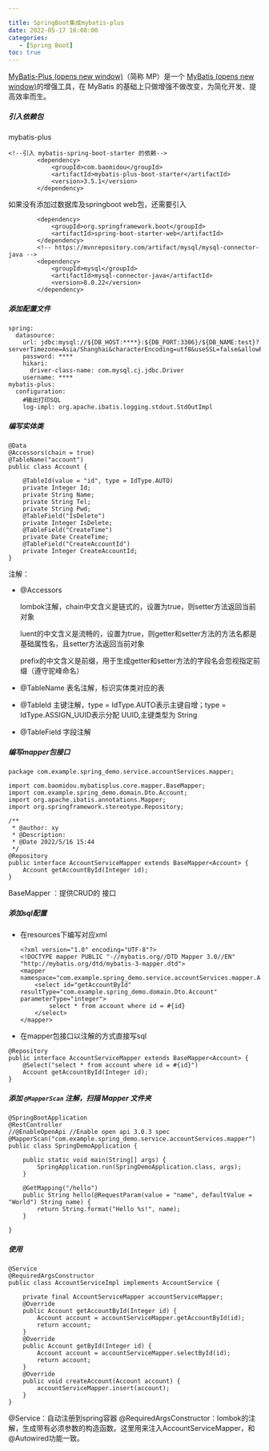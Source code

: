 ```yaml
---

title: SpringBoot集成mybatis-plus
date: 2022-05-17 16:08:00
categories: 
   - [Spring Boot] 
toc: true
---
```


[MyBatis-Plus (opens new window)](https://github.com/baomidou/mybatis-plus)（简称 MP）是一个 [MyBatis (opens new window)](https://www.mybatis.org/mybatis-3/)的增强工具，在 MyBatis 的基础上只做增强不做改变，为简化开发、提高效率而生。

<!--more-->

##### 引入依赖包

mybatis-plus

```
<!--引入 mybatis-spring-boot-starter 的依赖-->
        <dependency>
            <groupId>com.baomidou</groupId>
            <artifactId>mybatis-plus-boot-starter</artifactId>
            <version>3.5.1</version>
        </dependency>
```

如果没有添加过数据库及springboot web包，还需要引入

```
		<dependency>
            <groupId>org.springframework.boot</groupId>
            <artifactId>spring-boot-starter-web</artifactId>
        </dependency>
        <!-- https://mvnrepository.com/artifact/mysql/mysql-connector-java -->
        <dependency>
            <groupId>mysql</groupId>
            <artifactId>mysql-connector-java</artifactId>
            <version>8.0.22</version>
        </dependency>
```

##### 添加配置文件

```
spring:
  datasource:
    url: jdbc:mysql://${DB_HOST:****}:${DB_PORT:3306}/${DB_NAME:test}?serverTimezone=Asia/Shanghai&characterEncoding=utf8&useSSL=false&allowPublicKeyRetrieval=true
    password: ****
    hikari:
      driver-class-name: com.mysql.cj.jdbc.Driver
    username: ****
mybatis-plus:
  configuration:
    #输出打印SQL
    log-impl: org.apache.ibatis.logging.stdout.StdOutImpl
```



##### 编写实体类

```
@Data
@Accessors(chain = true)
@TableName("account")
public class Account {

    @TableId(value = "id", type = IdType.AUTO)
    private Integer Id;
    private String Name;
    private String Tel;
    private String Pwd;
    @TableField("IsDelete")
    private Integer IsDelete;
    @TableField("CreateTime")
    private Date CreateTime;
    @TableField("CreateAccountId")
    private Integer CreateAccountId;
}
```

注解：

- @Accessors		

  ​		lombok注解，chain中文含义是链式的，设置为true，则setter方法返回当前对象

  ​    	luent的中文含义是流畅的，设置为true，则getter和setter方法的方法名都是基础属性名，且setter方法返回当前对象

  ​		prefix的中文含义是前缀，用于生成getter和setter方法的字段名会忽视指定前缀（遵守驼峰命名）

- @TableName	表名注解，标识实体类对应的表

- @TableId		   主键注解，type = IdType.AUTO表示主键自增；type = IdType.ASSIGN_UUID表示分配 UUID,主键类型为 String

- @TableField	  字段注解

[更多注解]: https://baomidou.com/pages/223848/

##### 编写mapper包接口

```
package com.example.spring_demo.service.accountServices.mapper;

import com.baomidou.mybatisplus.core.mapper.BaseMapper;
import com.example.spring_demo.domain.Dto.Account;
import org.apache.ibatis.annotations.Mapper;
import org.springframework.stereotype.Repository;

/**
 * @author: xy
 * @Description:
 * @Date 2022/5/16 15:44
 */
@Repository
public interface AccountServiceMapper extends BaseMapper<Account> {
    Account getAccountById(Integer id);
}
```

BaseMapper ：提供CRUD的 接口

##### 添加sql配置

- 在resources下编写对应xml

  ```
  <?xml version="1.0" encoding="UTF-8"?>
  <!DOCTYPE mapper PUBLIC "-//mybatis.org//DTD Mapper 3.0//EN" "http://mybatis.org/dtd/mybatis-3-mapper.dtd">
  <mapper namespace="com.example.spring_demo.service.accountServices.mapper.AccountServiceMapper">
      <select id="getAccountById" resultType="com.example.spring_demo.domain.Dto.Account" parameterType="integer">
          select * from account where id = #{id}
      </select>
  </mapper>
  ```

- 在mapper包接口以注解的方式直接写sql

```
@Repository
public interface AccountServiceMapper extends BaseMapper<Account> {
	@Select("select * from account where id = #{id}")
    Account getAccountById(Integer id);
}
```

##### 添加 `@MapperScan` 注解，扫描 Mapper 文件夹

```
@SpringBootApplication
@RestController
//@EnableOpenApi //Enable open api 3.0.3 spec
@MapperScan("com.example.spring_demo.service.accountServices.mapper")
public class SpringDemoApplication {

    public static void main(String[] args) {
        SpringApplication.run(SpringDemoApplication.class, args);
    }

    @GetMapping("/hello")
    public String hello(@RequestParam(value = "name", defaultValue = "World") String name) {
        return String.format("Hello %s!", name);
    }

}
```

##### 使用

```
@Service
@RequiredArgsConstructor
public class AccountServiceImpl implements AccountService {

    private final AccountServiceMapper accountServiceMapper;
    @Override
    public Account getAccountById(Integer id) {
        Account account = accountServiceMapper.getAccountById(id);
        return account;
    }
    @Override
    public Account getById(Integer id) {
        Account account = accountServiceMapper.selectById(id);
        return account;
    }
    @Override
    public void createAccount(Account account) {
        accountServiceMapper.insert(account);
    }
}
```

@Service：自动注册到spring容器
@RequiredArgsConstructor：lombok的注解，生成带有必须参数的构造函数。这里用来注入AccountServiceMapper，和@Autowired功能一致。



[lombok注解]: https://projectlombok.org/features/all
[mybatis-plus文档]: https://baomidou.com/

